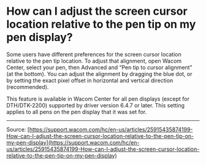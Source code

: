 # How can I adjust the screen cursor location relative to the pen tip on my pen display?

Some users have different preferences for the screen cursor location relative to the pen tip location. To adjust that alignment, open Wacom Center, select your pen, then Advanced and “Pen tip to cursor alignment” (at the bottom). You can adjust the alignment by dragging the blue dot, or by setting the exact pixel offset in horizontal and vertical direction (recommended).

This feature is available in Wacom Center for all pen displays (except for DTH/DTK-2200) supported by driver version 6.4.7 or later.
This setting applies to all pens on the pen display that it was set for.

---
Source: [https://support.wacom.com/hc/en-us/articles/25915435874199-How-can-I-adjust-the-screen-cursor-location-relative-to-the-pen-tip-on-my-pen-display](https://support.wacom.com/hc/en-us/articles/25915435874199-How-can-I-adjust-the-screen-cursor-location-relative-to-the-pen-tip-on-my-pen-display)
